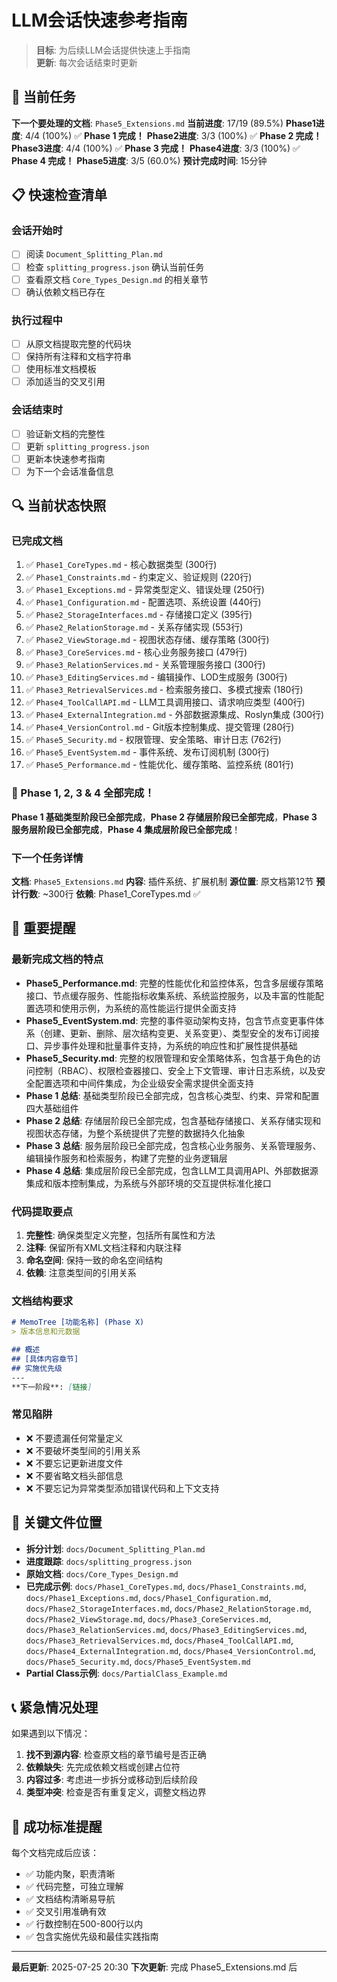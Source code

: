 # LLM会话快速参考指南

> **目标**: 为后续LLM会话提供快速上手指南  
> **更新**: 每次会话结束时更新  

## 🎯 当前任务

**下一个要处理的文档**: `Phase5_Extensions.md`
**当前进度**: 17/19 (89.5%)
**Phase1进度**: 4/4 (100%) ✅ **Phase 1 完成！**
**Phase2进度**: 3/3 (100%) ✅ **Phase 2 完成！**
**Phase3进度**: 4/4 (100%) ✅ **Phase 3 完成！**
**Phase4进度**: 3/3 (100%) ✅ **Phase 4 完成！**
**Phase5进度**: 3/5 (60.0%)
**预计完成时间**: 15分钟

## 📋 快速检查清单

### 会话开始时
- [ ] 阅读 `Document_Splitting_Plan.md`
- [ ] 检查 `splitting_progress.json` 确认当前任务
- [ ] 查看原文档 `Core_Types_Design.md` 的相关章节
- [ ] 确认依赖文档已存在

### 执行过程中
- [ ] 从原文档提取完整的代码块
- [ ] 保持所有注释和文档字符串
- [ ] 使用标准文档模板
- [ ] 添加适当的交叉引用

### 会话结束时
- [ ] 验证新文档的完整性
- [ ] 更新 `splitting_progress.json`
- [ ] 更新本快速参考指南
- [ ] 为下一个会话准备信息

## 🔍 当前状态快照

### 已完成文档
1. ✅ `Phase1_CoreTypes.md` - 核心数据类型 (300行)
2. ✅ `Phase1_Constraints.md` - 约束定义、验证规则 (220行)
3. ✅ `Phase1_Exceptions.md` - 异常类型定义、错误处理 (250行)
4. ✅ `Phase1_Configuration.md` - 配置选项、系统设置 (440行)
5. ✅ `Phase2_StorageInterfaces.md` - 存储接口定义 (395行)
6. ✅ `Phase2_RelationStorage.md` - 关系存储实现 (553行)
7. ✅ `Phase2_ViewStorage.md` - 视图状态存储、缓存策略 (300行)
8. ✅ `Phase3_CoreServices.md` - 核心业务服务接口 (479行)
9. ✅ `Phase3_RelationServices.md` - 关系管理服务接口 (300行)
10. ✅ `Phase3_EditingServices.md` - 编辑操作、LOD生成服务 (300行)
11. ✅ `Phase3_RetrievalServices.md` - 检索服务接口、多模式搜索 (180行)
12. ✅ `Phase4_ToolCallAPI.md` - LLM工具调用接口、请求响应类型 (400行)
13. ✅ `Phase4_ExternalIntegration.md` - 外部数据源集成、Roslyn集成 (300行)
14. ✅ `Phase4_VersionControl.md` - Git版本控制集成、提交管理 (280行)
15. ✅ `Phase5_Security.md` - 权限管理、安全策略、审计日志 (762行)
16. ✅ `Phase5_EventSystem.md` - 事件系统、发布订阅机制 (300行)
17. ✅ `Phase5_Performance.md` - 性能优化、缓存策略、监控系统 (801行)

### 🎉 Phase 1, 2, 3 & 4 全部完成！
**Phase 1 基础类型阶段已全部完成**，**Phase 2 存储层阶段已全部完成**，**Phase 3 服务层阶段已全部完成**，**Phase 4 集成层阶段已全部完成**！

### 下一个任务详情
**文档**: `Phase5_Extensions.md`
**内容**: 插件系统、扩展机制
**源位置**: 原文档第12节
**预计行数**: ~300行
**依赖**: Phase1_CoreTypes.md ✅

## 📖 重要提醒

### 最新完成文档的特点
- **Phase5_Performance.md**: 完整的性能优化和监控体系，包含多层缓存策略接口、节点缓存服务、性能指标收集系统、系统监控服务，以及丰富的性能配置选项和使用示例，为系统的高性能运行提供全面支持
- **Phase5_EventSystem.md**: 完整的事件驱动架构支持，包含节点变更事件体系（创建、更新、删除、层次结构变更、关系变更）、类型安全的发布订阅接口、异步事件处理和批量事件支持，为系统的响应性和扩展性提供基础
- **Phase5_Security.md**: 完整的权限管理和安全策略体系，包含基于角色的访问控制（RBAC）、权限检查器接口、安全上下文管理、审计日志系统，以及安全配置选项和中间件集成，为企业级安全需求提供全面支持
- **Phase 1 总结**: 基础类型阶段已全部完成，包含核心类型、约束、异常和配置四大基础组件
- **Phase 2 总结**: 存储层阶段已全部完成，包含基础存储接口、关系存储实现和视图状态存储，为整个系统提供了完整的数据持久化抽象
- **Phase 3 总结**: 服务层阶段已全部完成，包含核心业务服务、关系管理服务、编辑操作服务和检索服务，构建了完整的业务逻辑层
- **Phase 4 总结**: 集成层阶段已全部完成，包含LLM工具调用API、外部数据源集成和版本控制集成，为系统与外部环境的交互提供标准化接口

### 代码提取要点
1. **完整性**: 确保类型定义完整，包括所有属性和方法
2. **注释**: 保留所有XML文档注释和内联注释
3. **命名空间**: 保持一致的命名空间结构
4. **依赖**: 注意类型间的引用关系

### 文档结构要求
```markdown
# MemoTree [功能名称] (Phase X)
> 版本信息和元数据

## 概述
## [具体内容章节]
## 实施优先级
---
**下一阶段**: [链接]
```

### 常见陷阱
- ❌ 不要遗漏任何常量定义
- ❌ 不要破坏类型间的引用关系
- ❌ 不要忘记更新进度文件
- ❌ 不要省略文档头部信息
- ❌ 不要忘记为异常类型添加错误代码和上下文支持

## 🔗 关键文件位置

- **拆分计划**: `docs/Document_Splitting_Plan.md`
- **进度跟踪**: `docs/splitting_progress.json`  
- **原始文档**: `docs/Core_Types_Design.md`
- **已完成示例**: `docs/Phase1_CoreTypes.md`, `docs/Phase1_Constraints.md`, `docs/Phase1_Exceptions.md`, `docs/Phase1_Configuration.md`, `docs/Phase2_StorageInterfaces.md`, `docs/Phase2_RelationStorage.md`, `docs/Phase2_ViewStorage.md`, `docs/Phase3_CoreServices.md`, `docs/Phase3_RelationServices.md`, `docs/Phase3_EditingServices.md`, `docs/Phase3_RetrievalServices.md`, `docs/Phase4_ToolCallAPI.md`, `docs/Phase4_ExternalIntegration.md`, `docs/Phase4_VersionControl.md`, `docs/Phase5_Security.md`, `docs/Phase5_EventSystem.md`
- **Partial Class示例**: `docs/PartialClass_Example.md`

## 📞 紧急情况处理

如果遇到以下情况：
1. **找不到源内容**: 检查原文档的章节编号是否正确
2. **依赖缺失**: 先完成依赖文档或创建占位符
3. **内容过多**: 考虑进一步拆分或移动到后续阶段
4. **类型冲突**: 检查是否有重复定义，调整文档边界

## 🎯 成功标准提醒

每个文档完成后应该：
- ✅ 功能内聚，职责清晰
- ✅ 代码完整，可独立理解
- ✅ 文档结构清晰易导航
- ✅ 交叉引用准确有效
- ✅ 行数控制在500-800行以内
- ✅ 包含实施优先级和最佳实践指南

---

**最后更新**: 2025-07-25 20:30
**下次更新**: 完成 Phase5_Extensions.md 后
